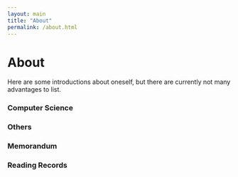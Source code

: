 ```yaml
---
layout: main
title: "About"
permalink: /about.html
---
```

<!--
<p class="navigation-bar">
  <a href="/index.html">Home</a>&nbsp;&nbsp;|&nbsp;&nbsp;
  <a href="/blogs.html">Blogs</a>&nbsp;&nbsp;|&nbsp;&nbsp;
  <a href="/archive.html">Archive</a>&nbsp;&nbsp;|&nbsp;&nbsp;
  <b>About</b>
</p>
-->

# About

Here are some introductions about oneself, but there are currently not many advantages to list.

### Computer Science

### Others

### Memorandum

### Reading Records
